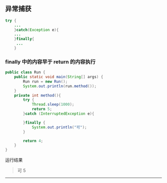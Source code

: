 ## 异常捕获

```java
try {
    ...
    }catch(Exception e){
	...
    }finally{
     ...
    }
```



### finally 中的内容早于 return 的内容执行

```java
public class Run {
    public static void main(String[] args) {
        Run run = new Run();
        System.out.println(run.method());
    }
    private int method(){
        try {
            Thread.sleep(1000);
            return 5;
        }catch (InterruptedException e){

        }finally {
            System.out.println("可");
        }

        return 4;
    }
}
```

运行结果

> 可
> 5



***


